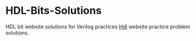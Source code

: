 # HDL-Bits-Solutions
HDL bit website solutions for Verilog practices
[Hdl](https://hdlbits.01xz.net/wiki/Problem_sets) website practice problem solutions.
